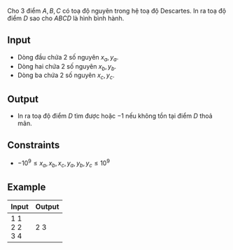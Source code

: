 Cho 3 điểm $A, B, C$ có toạ độ nguyên trong hệ toạ độ Descartes. In ra toạ độ điểm $D$ sao cho $ABCD$ là hình bình hành.

## Input
- Dòng đầu chứa 2 số nguyên $x_a,y_a$.
- Dòng hai chứa 2 số nguyên $x_b,y_b$.
- Dòng ba chứa 2 số nguyên $x_c,y_c$.

## Output
- In ra toạ độ điểm $D$ tìm được hoặc $-1$ nếu không tồn tại điểm $D$ thoả mãn.

## Constraints
- $-10^9\le x_a,x_b,x_c,y_a,y_b,y_c\le 10^9$

## Example
|Input|Output|
|-|-|
|1 1<br>2 2<br>3 4|2 3|